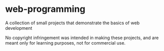 # web-programming

A collection of small projects that demonstrate the basics of web development


No copyright infringement was intended in making these projects, and are meant only for learning purposes, not for commercial use.
